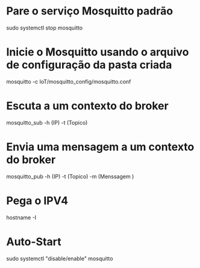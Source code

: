 # Pare o serviço Mosquitto padrão
sudo systemctl stop mosquitto

# Inicie o Mosquitto usando o arquivo de configuração da pasta criada
mosquitto -c IoT/mosquitto_config/mosquitto.conf

# Escuta a um contexto do broker
mosquitto_sub -h (IP) -t (Topico)

# Envia uma mensagem a um contexto do broker
mosquitto_pub -h (IP) -t (Topico) -m (Menssagem )

# Pega o IPV4
hostname -I

# Auto-Start
sudo systemctl "disable/enable" mosquitto

